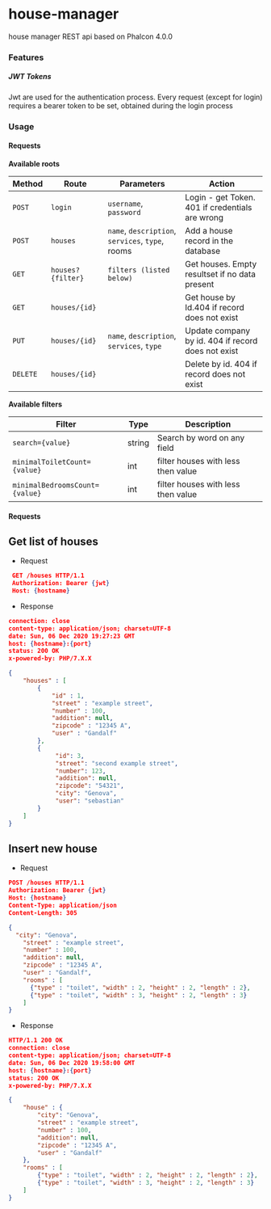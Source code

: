 # house-manager
house manager REST api based on Phalcon 4.0.0

### Features
##### JWT Tokens
Jwt are used for the authentication process. 
Every request (except for login) requires a bearer token to be set, obtained during the login process 

### Usage
#### Requests
**Available roots**

| Method    | Route                   | Parameters                                      | Action                                               | 
|-----------|-------------------------|-------------------------------------------------|------------------------------------------------------|
| `POST`    | `login`                 | `username`, `password`                          | Login - get Token. 401 if credentials are wrong      |
| `POST`    | `houses`                | `name`, `description`, `services`, `type`, rooms| Add a house record in the database                   |
| `GET`     | `houses?{filter}`       |  `filters (listed below)`                       | Get houses. Empty resultset if no data present       |
| `GET`     | `houses/{id}`           |                                                 | Get house by Id.404 if record does not exist         |
| `PUT`     | `houses/{id}`           | `name`, `description`, `services`, `type`       | Update company by id. 404 if record does not exist   |
| `DELETE`  | `houses/{id}`           |                                                 | Delete by id. 404 if record does not exist           |

 **Available filters**
 
| Filter                        | Type   | Description                        |
|-------------------------------|--------|------------------------------------|
| `search={value}`              | string | Search by word on any field        |
| `minimalToiletCount={value}`  | int    | filter houses with less then value |
|`minimalBedroomsCount={value}` | int    | filter houses with less then value |
#### Requests
**Get list of houses**<br>
----------------------
- Request
```json
 GET /houses HTTP/1.1
 Authorization: Bearer {jwt}
 Host: {hostname} 
```
- Response
```json
connection: close
content-type: application/json; charset=UTF-8
date: Sun, 06 Dec 2020 19:27:23 GMT
host: {hostname}:{port}
status: 200 OK
x-powered-by: PHP/7.X.X

{
    "houses" : [
        {
            "id" : 1,
            "street" : "example street",
            "number" : 100,
            "addition": null,
            "zipcode" : "12345 A",
            "user" : "Gandalf" 
        }, 
        {
             "id": 3,
             "street": "second example street",
             "number": 123,
             "addition": null,
             "zipcode": "54321",
             "city": "Genova",
             "user": "sebastian"
        }
    ] 
}
```

**Insert new house**<br>
--------------------
- Request
```json
POST /houses HTTP/1.1
Authorization: Bearer {jwt}
Host: {hostname}
Content-Type: application/json
Content-Length: 305

{
  "city": "Genova",
    "street" : "example street",
    "number" : 100,
    "addition": null,
    "zipcode" : "12345 A",
    "user" : "Gandalf",
  	"rooms" : [
      {"type" : "toilet", "width" : 2, "height" : 2, "length" : 2},
      {"type" : "toilet", "width" : 3, "height" : 2, "length" : 3}
    ]
}
```
- Response
```json
HTTP/1.1 200 OK
connection: close
content-type: application/json; charset=UTF-8
date: Sun, 06 Dec 2020 19:58:00 GMT
host: {hostname}:{port}
status: 200 OK
x-powered-by: PHP/7.X.X

{
    "house" : {
        "city": "Genova",
        "street" : "example street",
        "number" : 100,
        "addition": null,
        "zipcode" : "12345 A",
        "user" : "Gandalf"
    }, 
    "rooms" : [
        {"type" : "toilet", "width" : 2, "height" : 2, "length" : 2},
        {"type" : "toilet", "width" : 3, "height" : 2, "length" : 3}
    ]
}
```
